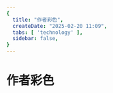 ```yaml
---
{
  title: "作者彩色",
  createDate: "2025-02-20 11:09",
  tabs: [ 'technology' ],
  sidebar: false,
}
---
```


# 作者彩色